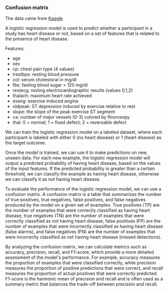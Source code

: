 ### Confusion matrix

The data came from [Kaggle](https://www.kaggle.com/datasets/johnsmith88/heart-disease-dataset?select=heart.csv)

A logistic regression model is used to predict whether a participant in a study has heart disease or not, based on a set of features that is related to the presence of heart disease. 

Features:
- age
- sex
- cp: chest pain type (4 values)
- trestbps: resting blood pressure
- col: serum cholestoral in mg/dl
- fbs: fasting blood sugar > 120 mg/dl
- restecg: resting electrocardiographic results (values 0,1,2)
- thalach: maximum heart rate achieved
- exang: exercise induced angina
- oldpeak: ST depression induced by exercise relative to rest
- slope: the slope of the peak exercise ST segment
- ca: number of major vessels (0-3) colored by flourosopy
- thal: 0 = normal; 1 = fixed defect; 2 = reversable defect

We can train the logistic regression model on a labeled dataset, where each participant is labeled with either 0 (no heart disease) or 1 (heart disease) as the target outcome.

Once the model is trained, we can use it to make predictions on new, unseen data. For each new example, the logistic regression model will output a predicted probability of having heart disease, based on the values of the input features. If the predicted probability is greater than a certain threshold, we can classify the example as having heart disease, otherwise we can classify it as not having heart disease.

To evaluate the performance of the logistic regression model, we can use a confusion matrix. A confusion matrix is a table that summarizes the number of true positives, true negatives, false positives, and false negatives produced by the model on a given set of examples. True positives (TP) are the number of examples that were correctly classified as having heart disease, true negatives (TN) are the number of examples that were correctly classified as not having heart disease, false positives (FP) are the number of examples that were incorrectly classified as having heart disease (false alarms), and false negatives (FN) are the number of examples that were incorrectly classified as not having heart disease (missed detections).

By analyzing the confusion matrix, we can calculate metrics such as accuracy, precision, recall, and F1-score, which provide a more detailed assessment of the model's performance. For example, accuracy measures the proportion of examples that were classified correctly, while precision measures the proportion of positive predictions that were correct, and recall measures the proportion of actual positives that were correctly predicted. F1-score is the harmonic mean of precision and recall and is often used as a summary metric that balances the trade-off between precision and recall.
